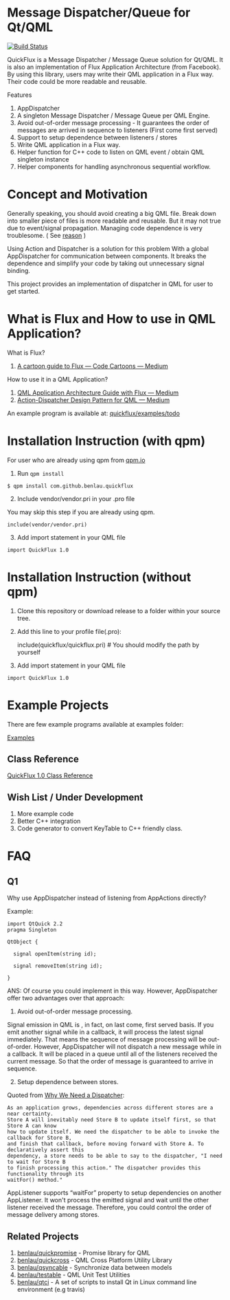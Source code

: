 # Message Dispatcher/Queue for Qt/QML

[![Build Status](https://travis-ci.org/benlau/quickflux.svg?branch=master)](https://travis-ci.org/benlau/quickflux)

QuickFlux is a Message Dispatcher / Message Queue solution for Qt/QML.
It is also an implementation of Flux Application Architecture (from Facebook).
By using this library, users may write their QML application in a Flux way.
Their code could be more readable and reusable.

Features

 1. AppDispatcher
  1. A singleton Message Dispatcher / Message Queue per QML Engine.
  2. Avoid out-of-order message processing - It guarantees the order of messages are arrived in sequence to listeners (First come first served)
  3. Support to setup dependence between listeners / stores
 2. Write QML application in a Flux way.
 3. Helper function for C++ code to listen on QML event / obtain QML singleton instance
 4. Helper components for handling asynchronous sequential workflow.

Concept and Motivation
======================

Generally speaking, you should avoid creating a big QML file. 
Break down into smaller piece of files is more readable and reusable. 
But it may not true due to event/signal propagation.
Managing code dependence is very troublesome.
( See [reason](https://medium.com/@benlaud/action-dispatcher-design-pattern-for-qml-c350b1d2a7e7#.2dpjhcpt1) )

Using Action and Dispatcher is a solution for this problem
With a global AppDispatcher for communication between components. 
It breaks the dependence and simplify your code by taking out unnecessary signal binding. 

This project provides an implementation of dispatcher in QML for user to get started.

What is Flux and How to use in QML Application? 
===============================================

What is Flux?

 1. [A cartoon guide to Flux — Code Cartoons — Medium](https://medium.com/code-cartoons/a-cartoon-guide-to-flux-6157355ab207)

How to use it in a QML Application?

 1. [QML Application Architecture Guide with Flux — Medium](https://medium.com/@benlaud/qml-application-architecture-guide-with-flux-b4e970374635#.e4g0tzo78)
 2. [Action-Dispatcher Design Pattern for QML — Medium](https://medium.com/@benlaud/action-dispatcher-design-pattern-for-qml-c350b1d2a7e7#.2dpjhcpt1)

An example program is available at: [quickflux/examples/todo](https://github.com/benlau/quickflux/tree/master/examples/todo)

Installation Instruction (with qpm)
===================================

For user who are already using qpm from [qpm.io](https://qpm.io)

 1) Run `qpm install`

```
$ qpm install com.github.benlau.quickflux
```

 2) Include vendor/vendor.pri in your .pro file

You may skip this step if you are already using qpm.

```
include(vendor/vendor.pri)
```

 3) Add import statement in your QML file

```
import QuickFlux 1.0
```

Installation Instruction (without qpm)
======================================

 1) Clone this repository or download release to a folder within your source tree.

 2) Add this line to your profile file(.pro):

    include(quickflux/quickflux.pri) # You should modify the path by yourself

 3) Add import statement in your QML file

```
import QuickFlux 1.0
```

Example Projects
================

There are few example programs available at examples folder:

[Examples](https://github.com/benlau/quickflux/tree/master/examples)

Class Reference
---------------

[QuickFlux 1.0 Class Reference](http://benlau.github.io/quickflux/)

Wish List / Under Development
---------

 1. More example code
 2. Better C++ integration
  1. Code generator to convert KeyTable to C++ friendly class.
  
FAQ
===

Q1
---
Why use AppDispatcher instead of listening from AppActions directly?

Example:
```
import QtQuick 2.2
pragma Singleton

QtObject {

  signal openItem(string id);

  signal removeItem(string id);

}
```

ANS: Of course you could implement in this way. However, AppDispatcher offer two advantages over that approach:

1) Avoid out-of-order message processing.

Signal emission in QML is , in fact, on last come, first served basis. If you emit another signal while in a callback, it will process the latest signal immediately. That means the sequence of message processing will be out-of-order.
However, AppDispatcher will not dispatch a new message while in a callback. It will be placed in a queue until all of the listeners received the current message. So that the order of message is guaranteed to arrive in sequence.

2) Setup dependence between stores.

Quoted from [Why We Need a Dispatcher](https://facebook.github.io/react/blog/2014/07/30/flux-actions-and-the-dispatcher.html#why-we-need-a-dispatcher):

    As an application grows, dependencies across different stores are a near certainty. 
    Store A will inevitably need Store B to update itself first, so that Store A can know 
    how to update itself. We need the dispatcher to be able to invoke the callback for Store B, 
    and finish that callback, before moving forward with Store A. To declaratively assert this 
    dependency, a store needs to be able to say to the dispatcher, "I need to wait for Store B 
    to finish processing this action." The dispatcher provides this functionality through its 
    waitFor() method."

AppListener supports “waitFor” property to setup dependencies on another AppListener. 
It won't process the emitted signal and wait until the other listener received the message.
Therefore, you could control the order of message delivery among stores.

Related Projects
----------------
 1. [benlau/quickpromise](https://github.com/benlau/quickpromise) - Promise library for QML
 2. [benlau/quickcross](https://github.com/benlau/quickcross) - QML Cross Platform Utility Library
 3. [benlau/qsyncable](https://github.com/benlau/qsyncable) - Synchronize data between models
 4. [benlau/testable](https://github.com/benlau/testable) - QML Unit Test Utilities
 5. [benlau/qtci](https://github.com/benlau/qtci) -  A set of scripts to install Qt in Linux command line environment (e.g travis)
